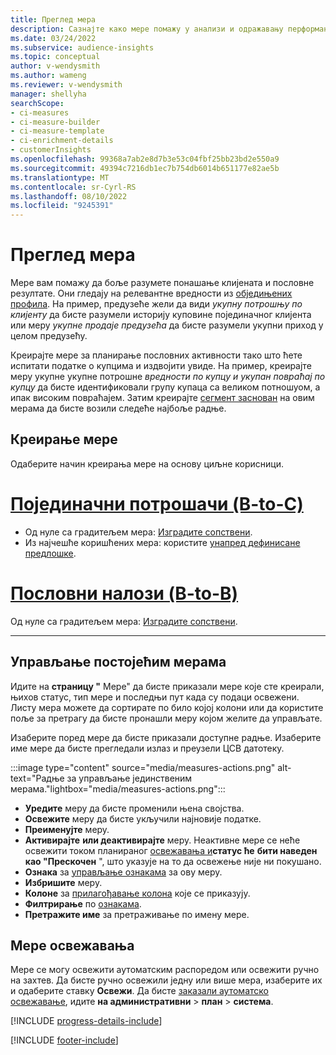 ```yaml
---
title: Преглед мера
description: Сазнајте како мере помажу у анализи и одражавању перформанси вашег пословања.
ms.date: 03/24/2022
ms.subservice: audience-insights
ms.topic: conceptual
author: v-wendysmith
ms.author: wameng
ms.reviewer: v-wendysmith
manager: shellyha
searchScope:
- ci-measures
- ci-measure-builder
- ci-measure-template
- ci-enrichment-details
- customerInsights
ms.openlocfilehash: 99368a7ab2e8d7b3e53c04fbf25bb23bd2e550a9
ms.sourcegitcommit: 49394c7216db1ec7b754db6014b651177e82ae5b
ms.translationtype: MT
ms.contentlocale: sr-Cyrl-RS
ms.lasthandoff: 08/10/2022
ms.locfileid: "9245391"
---
```

# <a name="measures-overview"></a>Преглед мера

Мере вам помажу да боље разумете понашање клијената и пословне резултате. Они гледају на релевантне вредности из [обједињених профила](data-unification.md). На пример, предузеће жели да види *укупну потрошњу по клијенту* да бисте разумели историју куповине појединачног клијента или меру *укупне продаје предузећа* да бисте разумели укупни приход у целом предузећу.

Креирајте мере за планирање пословних активности тако што ћете испитати податке о купцима и издвојити увиде. На пример, креирајте меру укупне укупне потрошне *вредности по купцу* *и укупан повраћај по купцу* да бисте идентификовали групу купаца са великом потношуом, а ипак високим повраћајем. Затим креирајте [сегмент заснован](segments.md) на овим мерама да бисте возили следеће најбоље радње.

## <a name="create-a-measure"></a>Креирање мере

Одаберите начин креирања мере на основу циљне корисници.

# <a name="individual-consumers-b-to-c"></a>[Појединачни потрошачи (B-to-C)](#tab/b2c)

- Од нуле са градитељем мера: [Изградите сопствени](measure-builder.md).
- Из најчешће коришћених мера: користите [унапред дефинисане предлошке](measure-templates.md).

# <a name="business-accounts-b-to-b"></a>[Пословни налози (B-to-B)](#tab/b2b)

Од нуле са градитељем мера: [Изградите сопствени](measure-builder.md).

---

## <a name="manage-existing-measures"></a>Управљање постојећим мерама

Идите на **страницу "** Мере" да бисте приказали мере које сте креирали, њихов статус, тип мере и последњи пут када су подаци освежени. Листу мера можете да сортирате по било којој колони или да користите поље за претрагу да бисте пронашли меру којом желите да управљате.

Изаберите поред мере да бисте приказали доступне радње. Изаберите име мере да бисте прегледали излаз и преузели ЦСВ датотеку.

:::image type="content" source="media/measures-actions.png" alt-text="Радње за управљање јединственим мерама."lightbox="media/measures-actions.png":::

- **Уредите** меру да бисте променили њена својства.
- **Освежите** меру да бисте укључили најновије податке.
- **Преименујте** меру.
- **Активирајте** **или деактивирајте** меру. Неактивне мере се неће освежити током планираног [освежавања и](schedule-refresh.md)**статус ће** **бити наведен као "Прескочен** ", што указује на то да освежење није ни покушано.
- **Ознака** за [управљање ознакама](work-with-tags-columns.md#manage-tags) за ову меру.
- **Избришите** меру.
- **Колоне** за [прилагођавање колона](work-with-tags-columns.md#customize-columns) које се приказују.
- **Филтрирање** по [ознакама](work-with-tags-columns.md#filter-on-tags).
- **Претражите име** за претраживање по имену мере.

## <a name="refresh-measures"></a>Мере освежавања

Мере се могу освежити аутоматским распоредом или освежити ручно на захтев. Да бисте ручно освежили једну или више мера, изаберите их и одаберите ставку **Освежи**. Да бисте [заказали аутоматско освежавање](schedule-refresh.md), идите **на административни** > **план** > **система**.

[!INCLUDE [progress-details-include](includes/progress-details-pane.md)]

[!INCLUDE [footer-include](includes/footer-banner.md)]
